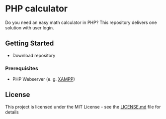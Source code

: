 # PHP calculator

Do you need an easy math calculator in PHP? This repository delivers one solution with user login.

## Getting Started

- Download repository

### Prerequisites

- PHP Webserver (e. g. [XAMPP](https://www.apachefriends.org/de/index.html))

## License

This project is licensed under the MIT License - see the [LICENSE.md](LICENSE.md) file for details

